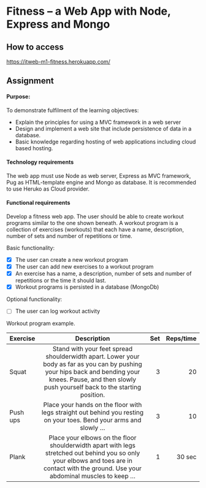 
# Fitness – a Web App with Node, Express and Mongo

## How to access
https://itweb-m1-fitness.herokuapp.com/

## Assignment
#### Purpose:
To demonstrate fulfilment of the learning objectives:
- Explain the principles for using a MVC framework in a web server
- Design and implement a web site that include persistence of data in a database.
- Basic knowledge regarding hosting of web applications including cloud based hosting.
#### Technology requirements
The web app must use Node as web server, Express as MVC framework, Pug as HTML-template engine
and Mongo as database. It is recommended to use Heruko as Cloud provider.
#### Functional requirements
Develop a fitness web app. The user should be able to create workout programs similar to the one shown
beneath. A workout program is a collection of exercises (workouts) that each have a name, description,
number of sets and number of repetitions or time.

Basic functionality:
- [x] The user can create a new workout program
- [x] The user can add new exercises to a workout program
- [x] An exercise has a name, a description, number of sets and number of repetitions or the time it
should last.
- [x] Workout programs is persisted in a database (MongoDb)

Optional functionality:
- [ ] The user can log workout activity

Workout program example.

| Exercise        | Description           | Set  |Reps/time|
|-------------|:-------------:|-----:|-----:|
| Squat     | Stand with your feet spread shoulderwidth apart. Lower your body as far as you can by pushing your hips back and bending your knees. Pause, and then slowly push yourself back to the starting position. | 3 |    20    |
| Push ups      | Place your hands on the floor with legs straight out behind you resting on your toes. Bend your arms and slowly …      |   3 |    10     |
| Plank | Place your elbows on the floor shoulderwidth apart with legs stretched out behind you so only your elbows and toes are in contact with the ground. Use your abdominal muscles to keep …      |    1 |    30 sec       |
